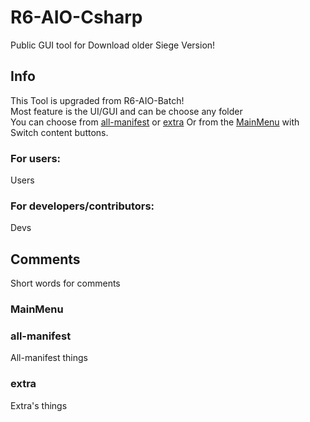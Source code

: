 # R6-AIO-Csharp
Public GUI tool for Download older Siege Version!

## Info
This Tool is upgraded from R6-AIO-Batch!\
Most feature is the UI/GUI and can be choose any folder\
You can choose from [all-manifest](#all-manifest) or [extra](#extra)
Or from the [MainMenu](#mainmenu) with Switch content buttons.

### For users:
Users

### For developers/contributors:
Devs


## Comments
Short words for comments

### MainMenu

### all-manifest

All-manifest things

### extra
Extra's things
